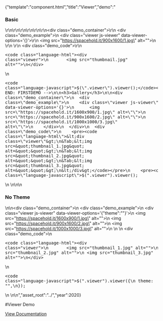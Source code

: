 {"template":"component.html","title":"Viewer","demo":"<h3>Basic</h3>\r\n\r\n<!-- START: FIRSTDEMO -->\r\n\r\n<style>\r\n  .viewer {\n    width: 100%;\r\n    /*height: 300px;*/\n\r\n    margin: 0 0 20px;\r\n  }\r\n\r\n  @media screen and (min-width: 740px) {\n    .viewer {\n      /*height: 500px;*/\n    }\r\n  }\r\n</style>\r\n\r\n<div class=\"demo_container\">\r\n  <div class=\"demo_example\">\n    <div class=\"viewer js-viewer\" data-viewer-options='{}'>\r\n      <img src=\"https://spacehold.it/900x1600/1.jpg\" alt=\"\">\n    </div>\r\n  </div>\r\n  <div class=\"demo_code\">\r\n    <pre><code class=\"language-html\">&lt;div class=\"viewer\"&gt;\n&Tab;&lt;img src=&quot;thumbnail.jpg&quot; alt=&quot;&quot;&gt;\n&lt;/div&gt;</code></pre>\n    <pre><code class=\"language-javascript\">$(\".viewer\").viewer();</code></pre>\n  </div>\r\n</div>\r\n\r\n<!-- END: FIRSTDEMO -->\n\n<h3>Gallery</h3>\n\n<div class=\"demo_container\">\n  <div class=\"demo_example\">\n    <div class=\"viewer js-viewer\" data-viewer-options='{}'>\n      <img src=\"https://spacehold.it/1600x900/1.jpg\" alt=\"\">\n      <img src=\"https://spacehold.it/900x1600/2.jpg\" alt=\"\">\n      <img src=\"https://spacehold.it/1000x1000/3.jpg\" alt=\"\">\n    </div>\n  </div>\n  <div class=\"demo_code\">\n    <pre><code class=\"language-html\">&lt;div class=\"viewer\"&gt;\n&Tab;&lt;img src=&quot;thumbnail_1.jpg&quot; alt=&quot;&quot;&gt;\n&Tab;&lt;img src=&quot;thumbnail_2.jpg&quot; alt=&quot;&quot;&gt;\n&Tab;&lt;img src=&quot;thumbnail_3.jpg&quot; alt=&quot;&quot;&gt;\n&lt;/div&gt;</code></pre>\n    <pre><code class=\"language-javascript\">$(\".viewer\").viewer();</code></pre>\n  </div>\n</div>\n\n<h3>No Theme</h3>\n\n<div class=\"demo_container\">\n  <div class=\"demo_example\">\n    <div class=\"viewer js-viewer\" data-viewer-options='{\"theme\":\"\"}'>\n      <img src=\"https://spacehold.it/1600x900/1.jpg\" alt=\"\">\n      <img src=\"https://spacehold.it/900x1600/2.jpg\" alt=\"\">\n      <img src=\"https://spacehold.it/1000x1000/3.jpg\" alt=\"\">\n    </div>\n  </div>\n  <div class=\"demo_code\">\n    <pre><code class=\"language-html\">&lt;div class=\"viewer\"&gt;\n&Tab;&lt;img src=&quot;thumbnail_1.jpg&quot; alt=&quot;&quot;&gt;\n&Tab;&lt;img src=&quot;thumbnail_2.jpg&quot; alt=&quot;&quot;&gt;\n&Tab;&lt;img src=&quot;thumbnail_3.jpg&quot; alt=&quot;&quot;&gt;\n&lt;/div&gt;</code></pre>\n    <pre><code class=\"language-javascript\">$(\".viewer\").viewer({\n  theme: \"\",\n});</code></pre>\n  </div>\n</div>\n","asset_root":"../","year":2020}

 #Viewer Demo
<p class="back_link"><a href="https://formstone.it/components/viewer">View Documentation</a></p>